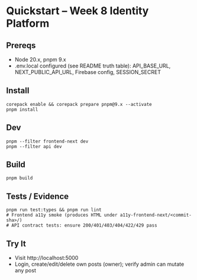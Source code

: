 # Quickstart – Week 8 Identity Platform

## Prereqs
- Node 20.x, pnpm 9.x
- .env.local configured (see README truth table): API_BASE_URL, NEXT_PUBLIC_API_URL, Firebase config, SESSION_SECRET

## Install
```
corepack enable && corepack prepare pnpm@9.x --activate
pnpm install
```

## Dev
```
pnpm --filter frontend-next dev
pnpm --filter api dev
```

## Build
```
pnpm build
```

## Tests / Evidence
```
pnpm run test:types && pnpm run lint
# Frontend a11y smoke (produces HTML under a11y-frontend-next/<commit-sha>/)
# API contract tests: ensure 200/401/403/404/422/429 pass
```

## Try It
- Visit http://localhost:5000
- Login, create/edit/delete own posts (owner); verify admin can mutate any post
